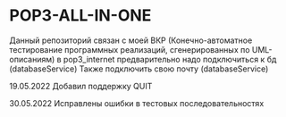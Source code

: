 # POP3-ALL-IN-ONE
Данный репозиторий связан с моей ВКР (Конечно-автоматное тестирование программных реализаций, сгенерированных по UML-описаниям)
в pop3_internet предварительно надо подключиться к бд (databaseService)
Также подключить свою почту (databaseService)

19.05.2022
Добавил поддержку QUIT

30.05.2022
Исправлены ошибки в тестовых последовательностях
